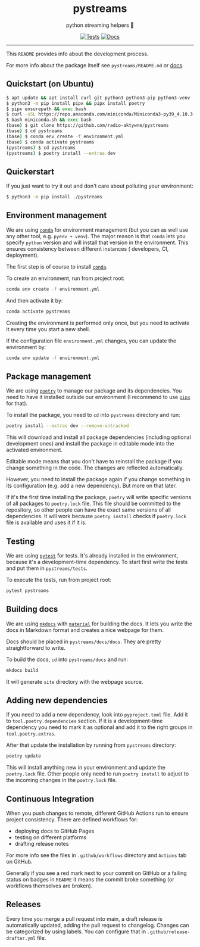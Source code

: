 <h1 align="center">pystreams</h1>

<div align="center">

python streaming helpers 🐍

[![Tests](https://github.com/radio-aktywne/pystreams/actions/workflows/test-multiplatform.yml/badge.svg)](https://github.com/radio-aktywne/pystreams/actions/workflows/test-multiplatform.yml)
[![Docs](https://github.com/radio-aktywne/pystreams/actions/workflows/docs.yml/badge.svg)](https://github.com/radio-aktywne/pystreams/actions/workflows/docs.yml)

</div>

---

This `README` provides info about the development process.

For more info about the package itself see `pystreams/README.md`
or [docs](https://radio-aktywne.github.io/pystreams).

## Quickstart (on Ubuntu)

```sh
$ apt update && apt install curl git python3 python3-pip python3-venv
$ python3 -m pip install pipx && pipx install poetry
$ pipx ensurepath && exec bash
$ curl -sSL https://repo.anaconda.com/miniconda/Miniconda3-py39_4.10.3-Linux-x86_64.sh -o miniconda.sh
$ bash miniconda.sh && exec bash
(base) $ git clone https://github.com/radio-aktywne/pystreams
(base) $ cd pystreams
(base) $ conda env create -f environment.yml
(base) $ conda activate pystreams
(pystreams) $ cd pystreams
(pystreams) $ poetry install --extras dev
```

## Quickerstart

If you just want to try it out and don't care about polluting your environment:

```sh
$ python3 -m pip install ./pystreams
```

## Environment management

We are using [`conda`](https://conda.io) for environment management (but you
can as well use any other tool, e.g. `pyenv + venv`). The major reason is
that `conda` lets you specify `python` version and will install that version in
the environment. This ensures consistency between different instances (
developers, CI, deployment).

The first step is of course to install [`conda`](https://conda.io).

To create an environment, run from project root:

```sh
conda env create -f environment.yml
```

And then activate it by:

```sh
conda activate pystreams
```

Creating the environment is performed only once, but you need to activate it
every time you start a new shell.

If the configuration file `environment.yml` changes, you can update the
environment by:

```sh
conda env update -f environment.yml
```

## Package management

We are using [`poetry`](https://python-poetry.org) to manage our package and
its dependencies. You need to have it installed outside our environment (I
recommend to use [`pipx`](https://pipxproject.github.io/pipx) for that).

To install the package, you need to `cd` into `pystreams` directory and run:

```sh
poetry install --extras dev --remove-untracked
```

This will download and install all package dependencies (including optional
development ones) and install the package in editable mode into the activated
environment.

Editable mode means that you don't have to reinstall the package if you change
something in the code. The changes are reflected automatically.

However, you need to install the package again if you change something in its
configuration (e.g. add a new dependency). But more on that later.

If it's the first time installing the package, `poetry` will write specific
versions of all packages to `poetry.lock` file. This file should be committed
to the repository, so other people can have the exact same versions of all
dependencies. It will work because `poetry install` checks if `poetry.lock`
file is available and uses it if it is.

## Testing

We are using [`pytest`](https://pytest.org) for tests. It's already installed
in the environment, because it's a development-time dependency. To start first
write the tests and put them in `pystreams/tests`.

To execute the tests, run from project root:

```sh
pytest pystreams
```

## Building docs

We are using [`mkdocs`](https://www.mkdocs.org)
with [`material`](https://squidfunk.github.io/mkdocs-material) for building the
docs. It lets you write the docs in Markdown format and creates a nice webpage
for them.

Docs should be placed in `pystreams/docs/docs`. They are pretty straightforward
to write.

To build the docs, `cd` into `pystreams/docs` and run:

```sh
mkdocs build
```

It will generate `site` directory with the webpage source.

## Adding new dependencies

If you need to add a new dependency, look into `pyproject.toml` file. Add it
to `tool.poetry.dependencies` section. If it is a development-time dependency
you need to mark it as optional and add it to the right groups
in `tool.poetry.extras`.

After that update the installation by running from `pystreams` directory:

```sh
poetry update
```

This will install anything new in your environment and update the `poetry.lock`
file. Other people only need to run `poetry install` to adjust to the incoming
changes in the `poetry.lock` file.

## Continuous Integration

When you push changes to remote, different GitHub Actions run to ensure project
consistency. There are defined workflows for:

- deploying docs to GitHub Pages
- testing on different platforms
- drafting release notes

For more info see the files in `.github/workflows` directory and `Actions` tab
on GitHub.

Generally if you see a red mark next to your commit on GitHub or a failing
status on badges in `README` it means the commit broke something (or workflows
themselves are broken).

## Releases

Every time you merge a pull request into main, a draft release is automatically
updated, adding the pull request to changelog. Changes can be categorized by
using labels. You can configure that in `.github/release-drafter.yml` file.
